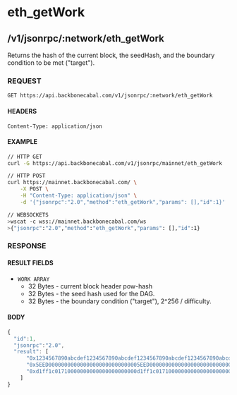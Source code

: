 # eth_getWork

## /v1/jsonrpc/:network/eth_getWork

Returns the hash of the current block, the seedHash, and the boundary condition to be met ("target").

### REQUEST

`GET https://api.backbonecabal.com/v1/jsonrpc/:network/eth_getWork`

#### HEADERS

`Content-Type: application/json`

#### EXAMPLE

```bash
// HTTP GET
curl -G https://api.backbonecabal.com/v1/jsonrpc/mainnet/eth_getWork

// HTTP POST
curl https://mainnet.backbonecabal.com/ \
    -X POST \
    -H "Content-Type: application/json" \
    -d '{"jsonrpc":"2.0","method":"eth_getWork","params": [],"id":1}'

// WEBSOCKETS
>wscat -c wss://mainnet.backbonecabal.com/ws
>{"jsonrpc":"2.0","method":"eth_getWork","params": [],"id":1}
```

### RESPONSE

#### RESULT FIELDS

- `WORK ARRAY`
  - 32 Bytes - current block header pow-hash
  - 32 Bytes - the seed hash used for the DAG.
  - 32 Bytes - the boundary condition ("target"), 2^256 / difficulty.

#### BODY

```js
{
  "id":1,
  "jsonrpc":"2.0",
  "result": [
      "0x1234567890abcdef1234567890abcdef1234567890abcdef1234567890abcdef",
      "0x5EED00000000000000000000000000005EED0000000000000000000000000000",
      "0xd1ff1c01710000000000000000000000d1ff1c01710000000000000000000000"
    ]
}
```
